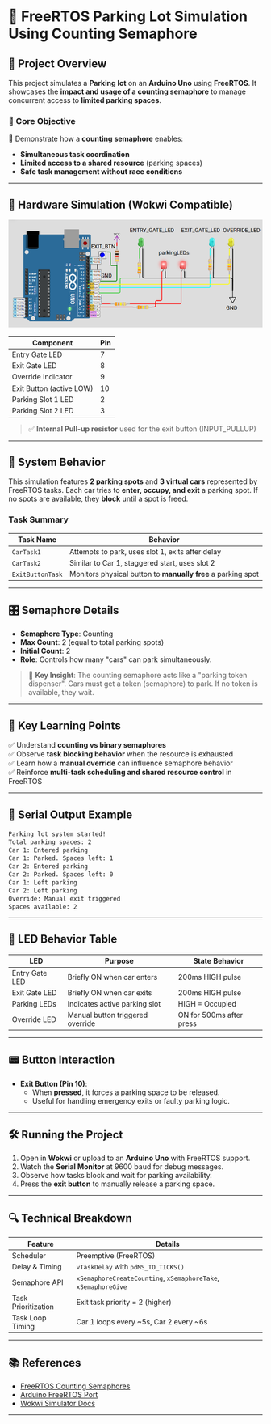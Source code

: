 # 🚗 FreeRTOS Parking Lot Simulation Using Counting Semaphore

## 📘 Project Overview

This project simulates a **Parking lot** on an **Arduino Uno** using **FreeRTOS**. It showcases the **impact and usage of a counting semaphore** to manage concurrent access to **limited parking spaces**.

### 🎯 Core Objective

🔐 Demonstrate how a **counting semaphore** enables:
- **Simultaneous task coordination**
- **Limited access to a shared resource** (parking spaces)
- **Safe task management without race conditions**

---

## 🧰 Hardware Simulation (Wokwi Compatible)

![Parking Diagram](circuit.png) 

| Component             | Pin            |
|-----------------------|----------------|
| Entry Gate LED        | 7              |
| Exit Gate LED         | 8              |
| Override Indicator    | 9              |
| Exit Button (active LOW) | 10         |
| Parking Slot 1 LED    | 2              |
| Parking Slot 2 LED    | 3              |

> ✅ **Internal Pull-up resistor** used for the exit button (INPUT_PULLUP)

---

## 🔄 System Behavior

This simulation features **2 parking spots** and **3 virtual cars** represented by FreeRTOS tasks. Each car tries to **enter, occupy, and exit** a parking spot. If no spots are available, they **block** until a spot is freed.

### Task Summary

| Task Name        | Behavior                                                                 |
|------------------|--------------------------------------------------------------------------|
| `CarTask1`       | Attempts to park, uses slot 1, exits after delay                         |
| `CarTask2`       | Similar to Car 1, staggered start, uses slot 2                           |
| `ExitButtonTask` | Monitors physical button to **manually free** a parking spot             |

---

## 🎛️ Semaphore Details

- **Semaphore Type**: Counting  
- **Max Count**: 2 (equal to total parking spots)  
- **Initial Count**: 2  
- **Role**: Controls how many "cars" can park simultaneously.

> 🧠 **Key Insight**: The counting semaphore acts like a "parking token dispenser". Cars must get a token (semaphore) to park. If no token is available, they wait.

---

## 🧠 Key Learning Points

✅ Understand **counting vs binary semaphores**  
✅ Observe **task blocking behavior** when the resource is exhausted  
✅ Learn how a **manual override** can influence semaphore behavior  
✅ Reinforce **multi-task scheduling and shared resource control** in FreeRTOS

---

## 🧪 Serial Output Example
```
Parking lot system started!
Total parking spaces: 2
Car 1: Entered parking
Car 1: Parked. Spaces left: 1
Car 2: Entered parking
Car 2: Parked. Spaces left: 0
Car 1: Left parking
Car 2: Left parking
Override: Manual exit triggered
Spaces available: 2

``` 


---

## 🚦 LED Behavior Table

| LED               | Purpose                          | State Behavior               |
|------------------|----------------------------------|------------------------------|
| Entry Gate LED   | Briefly ON when car enters       | 200ms HIGH pulse             |
| Exit Gate LED    | Briefly ON when car exits        | 200ms HIGH pulse             |
| Parking LEDs     | Indicates active parking slot    | HIGH = Occupied              |
| Override LED     | Manual button triggered override | ON for 500ms after press     |

---

## 📟 Button Interaction

- **Exit Button (Pin 10)**:  
  - When **pressed**, it forces a parking space to be released.  
  - Useful for handling emergency exits or faulty parking logic.

---

## 🛠️ Running the Project

1. Open in **Wokwi** or upload to an **Arduino Uno** with FreeRTOS support.
2. Watch the **Serial Monitor** at 9600 baud for debug messages.
3. Observe how tasks block and wait for parking availability.
4. Press the **exit button** to manually release a parking space.

---

## 🔍 Technical Breakdown

| Feature                     | Details                                     |
|-----------------------------|---------------------------------------------|
| Scheduler                   | Preemptive (FreeRTOS)                       |
| Delay & Timing              | `vTaskDelay` with `pdMS_TO_TICKS()`        |
| Semaphore API               | `xSemaphoreCreateCounting`, `xSemaphoreTake`, `xSemaphoreGive` |
| Task Prioritization         | Exit task priority = 2 (higher)            |
| Task Loop Timing            | Car 1 loops every ~5s, Car 2 every ~6s     |

---

## 📚 References

- [FreeRTOS Counting Semaphores](https://www.freertos.org/Counting-semaphores.html)
- [Arduino FreeRTOS Port](https://freertos.org/Arduino/FreeRTOS-quick-start.html)
- [Wokwi Simulator Docs](https://docs.wokwi.com/)

---


